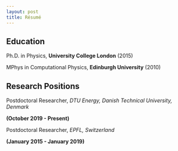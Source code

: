 ```yaml
---
layout: post
title: Résumé
---
```


## Education

Ph.D. in Physics, **University College London** (2015)

MPhys in Computational Physics, **Edinburgh University** (2010)

## Research Positions

Postdoctoral Researcher, *DTU Energy, Danish Technical University, Denmark*

**(October 2019 - Present)**


Postdoctoral Researcher, *EPFL, Switzerland*

**(January 2015 - January 2019)**



